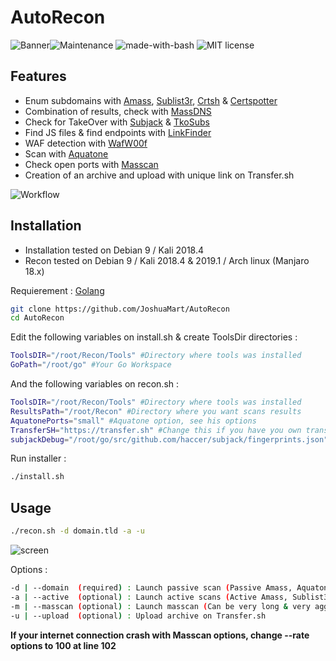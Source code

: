 # AutoRecon
![Banner](https://image.noelshack.com/fichiers/2019/03/5/1547806549-ti-banner.png)![Maintenance](https://img.shields.io/badge/Maintained%3F-yes-green.svg) ![made-with-bash](https://img.shields.io/badge/Made%20with-Bash-1f425f.svg)  ![MIT license](https://img.shields.io/badge/License-MIT-blue.svg)

## Features
- Enum subdomains with [Amass](https://github.com/OWASP/Amass/), [Sublist3r](https://github.com/aboul3la/Sublist3r), [Crtsh](http://crt.sh/) & [Certspotter](https://certspotter.com/)
- Combination of results, check with [MassDNS](https://github.com/blechschmidt/massdns)
- Check for TakeOver with [Subjack](https://github.com/haccer/subjack) & [TkoSubs](https://github.com/anshumanbh/tko-subs)
- Find JS files & find endpoints with [LinkFinder](https://github.com/GerbenJavado/LinkFinder)
- WAF detection with [WafW00f](https://github.com/EnableSecurity/wafw00f)
- Scan with [Aquatone](https://github.com/michenriksen/aquatone) 
- Check open ports with [Masscan](https://github.com/robertdavidgraham/masscan) 
- Creation of an archive and upload with unique link on Transfer.sh

![Workflow](https://image.noelshack.com/fichiers/2019/08/5/1550830954-autorecon.png)

## Installation
- Installation tested on Debian 9 / Kali 2018.4
- Recon tested on Debian 9 / Kali 2018.4 & 2019.1 / Arch linux (Manjaro 18.x)

Requierement : [Golang](https://golang.org/doc/install)
```bash
git clone https://github.com/JoshuaMart/AutoRecon
cd AutoRecon
```
Edit the following variables on install.sh & create ToolsDir directories :
```bash
ToolsDIR="/root/Recon/Tools" #Directory where tools was installed
GoPath="/root/go" #Your Go Workspace
```
And the following variables on recon.sh :
```bash
ToolsDIR="/root/Recon/Tools" #Directory where tools was installed
ResultsPath="/root/Recon" #Directory where you want scans results
AquatonePorts="small" #Aquatone option, see his options
TransferSH="https://transfer.sh" #Change this if you have you own transfer.sh
subjackDebug="/root/go/src/github.com/haccer/subjack/fingerprints.json" #Subjack bug without this ...
```
Run installer :
```bash
./install.sh
```
## Usage

```bash
./recon.sh -d domain.tld -a -u
```
![screen](https://image.noelshack.com/fichiers/2019/11/5/1552645852-screen.png)

Options :
```bash
-d | --domain  (required) : Launch passive scan (Passive Amass, Aquatone, Subjack, TkoSubs)
-a | --active  (optional) : Launch active scans (Active Amass, Sublist3r LinkFinder, Aquatone)
-m | --masscan (optional) : Launch masscan (Can be very long & very aggressive ...)
-u | --upload  (optional) : Upload archive on Transfer.sh
```

**If your internet connection crash with Masscan options, change --rate options to 100 at line 102**

